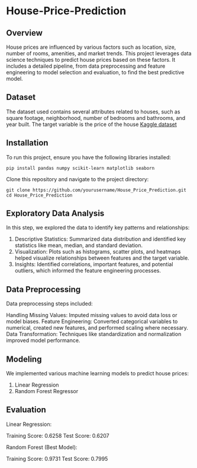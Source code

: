 # House-Price-Prediction

## Overview
House prices are influenced by various factors such as location, size, number of rooms, amenities, and market trends. This project leverages data science techniques to predict house prices based on these factors. It includes a detailed pipeline, from data preprocessing and feature engineering to model selection and evaluation, to find the best predictive model.

## Dataset
The dataset used contains several attributes related to houses, such as square footage, neighborhood, number of bedrooms and bathrooms, and year built. The target variable is the price of the house 
[Kaggle dataset](https://www.kaggle.com/datasets/camnugent/california-housing-prices)

## Installation
To run this project, ensure you have the following libraries installed:
``` git
pip install pandas numpy scikit-learn matplotlib seaborn
```
Clone this repository and navigate to the project directory:
``` git
git clone https://github.com/yourusername/House_Price_Prediction.git
cd House_Price_Prediction
```
## Exploratory Data Analysis

In this step, we explored the data to identify key patterns and relationships:

1. Descriptive Statistics: Summarized data distribution and identified key statistics like mean, median, and standard deviation.
2. Visualization: Plots such as histograms, scatter plots, and heatmaps helped visualize relationships between features and the target variable.
3. Insights: Identified correlations, important features, and potential outliers, which informed the feature engineering processes.


## Data Preprocessing

Data preprocessing steps included:

Handling Missing Values: Imputed missing values to avoid data loss or model biases.
Feature Engineering: Converted categorical variables to numerical, created new features, and performed scaling where necessary.
Data Transformation: Techniques like standardization and normalization improved model performance.

## Modeling
We implemented various machine learning models to predict house prices:

1. Linear Regression
2. Random Forest Regressor

## Evaluation 

Linear Regression:

Training Score: 0.6258
Test Score: 0.6207

Random Forest (Best Model):

Training Score: 0.9731
Test Score: 0.7995

